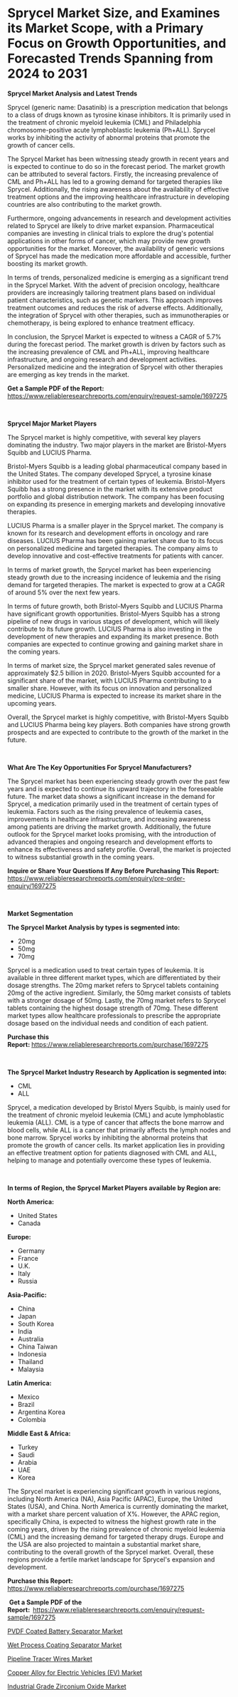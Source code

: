 <p><h1>Sprycel Market Size, and Examines its Market Scope, with a Primary Focus on Growth Opportunities, and Forecasted Trends Spanning from 2024 to 2031</h1></p><p><strong>Sprycel Market Analysis and Latest Trends</strong></p>
<p><p>Sprycel (generic name: Dasatinib) is a prescription medication that belongs to a class of drugs known as tyrosine kinase inhibitors. It is primarily used in the treatment of chronic myeloid leukemia (CML) and Philadelphia chromosome-positive acute lymphoblastic leukemia (Ph+ALL). Sprycel works by inhibiting the activity of abnormal proteins that promote the growth of cancer cells.</p><p>The Sprycel Market has been witnessing steady growth in recent years and is expected to continue to do so in the forecast period. The market growth can be attributed to several factors. Firstly, the increasing prevalence of CML and Ph+ALL has led to a growing demand for targeted therapies like Sprycel. Additionally, the rising awareness about the availability of effective treatment options and the improving healthcare infrastructure in developing countries are also contributing to the market growth.</p><p>Furthermore, ongoing advancements in research and development activities related to Sprycel are likely to drive market expansion. Pharmaceutical companies are investing in clinical trials to explore the drug's potential applications in other forms of cancer, which may provide new growth opportunities for the market. Moreover, the availability of generic versions of Sprycel has made the medication more affordable and accessible, further boosting its market growth.</p><p>In terms of trends, personalized medicine is emerging as a significant trend in the Sprycel Market. With the advent of precision oncology, healthcare providers are increasingly tailoring treatment plans based on individual patient characteristics, such as genetic markers. This approach improves treatment outcomes and reduces the risk of adverse effects. Additionally, the integration of Sprycel with other therapies, such as immunotherapies or chemotherapy, is being explored to enhance treatment efficacy.</p><p>In conclusion, the Sprycel Market is expected to witness a CAGR of 5.7% during the forecast period. The market growth is driven by factors such as the increasing prevalence of CML and Ph+ALL, improving healthcare infrastructure, and ongoing research and development activities. Personalized medicine and the integration of Sprycel with other therapies are emerging as key trends in the market.</p></p>
<p><strong>Get a Sample PDF of the Report:&nbsp;</strong> <a href="https://www.reliableresearchreports.com/enquiry/request-sample/1697275">https://www.reliableresearchreports.com/enquiry/request-sample/1697275</a></p>
<p>&nbsp;</p>
<p><strong>Sprycel Major Market Players</strong></p>
<p><p>The Sprycel market is highly competitive, with several key players dominating the industry. Two major players in the market are Bristol-Myers Squibb and LUCIUS Pharma. </p><p>Bristol-Myers Squibb is a leading global pharmaceutical company based in the United States. The company developed Sprycel, a tyrosine kinase inhibitor used for the treatment of certain types of leukemia. Bristol-Myers Squibb has a strong presence in the market with its extensive product portfolio and global distribution network. The company has been focusing on expanding its presence in emerging markets and developing innovative therapies. </p><p>LUCIUS Pharma is a smaller player in the Sprycel market. The company is known for its research and development efforts in oncology and rare diseases. LUCIUS Pharma has been gaining market share due to its focus on personalized medicine and targeted therapies. The company aims to develop innovative and cost-effective treatments for patients with cancer. </p><p>In terms of market growth, the Sprycel market has been experiencing steady growth due to the increasing incidence of leukemia and the rising demand for targeted therapies. The market is expected to grow at a CAGR of around 5% over the next few years. </p><p>In terms of future growth, both Bristol-Myers Squibb and LUCIUS Pharma have significant growth opportunities. Bristol-Myers Squibb has a strong pipeline of new drugs in various stages of development, which will likely contribute to its future growth. LUCIUS Pharma is also investing in the development of new therapies and expanding its market presence. Both companies are expected to continue growing and gaining market share in the coming years. </p><p>In terms of market size, the Sprycel market generated sales revenue of approximately $2.5 billion in 2020. Bristol-Myers Squibb accounted for a significant share of the market, with LUCIUS Pharma contributing to a smaller share. However, with its focus on innovation and personalized medicine, LUCIUS Pharma is expected to increase its market share in the upcoming years. </p><p>Overall, the Sprycel market is highly competitive, with Bristol-Myers Squibb and LUCIUS Pharma being key players. Both companies have strong growth prospects and are expected to contribute to the growth of the market in the future.</p></p>
<p>&nbsp;</p>
<p><strong>What Are The Key Opportunities For Sprycel Manufacturers?</strong></p>
<p><p>The Sprycel market has been experiencing steady growth over the past few years and is expected to continue its upward trajectory in the foreseeable future. The market data shows a significant increase in the demand for Sprycel, a medication primarily used in the treatment of certain types of leukemia. Factors such as the rising prevalence of leukemia cases, improvements in healthcare infrastructure, and increasing awareness among patients are driving the market growth. Additionally, the future outlook for the Sprycel market looks promising, with the introduction of advanced therapies and ongoing research and development efforts to enhance its effectiveness and safety profile. Overall, the market is projected to witness substantial growth in the coming years.</p></p>
<p><strong>Inquire or Share Your Questions If Any Before Purchasing This Report:</strong> <a href="https://www.reliableresearchreports.com/enquiry/pre-order-enquiry/1697275">https://www.reliableresearchreports.com/enquiry/pre-order-enquiry/1697275</a></p>
<p>&nbsp;</p>
<p><strong>Market Segmentation</strong></p>
<p><strong>The Sprycel Market Analysis by types is segmented into:</strong></p>
<p><ul><li>20mg</li><li>50mg</li><li>70mg</li></ul></p>
<p><p>Sprycel is a medication used to treat certain types of leukemia. It is available in three different market types, which are differentiated by their dosage strengths. The 20mg market refers to Sprycel tablets containing 20mg of the active ingredient. Similarly, the 50mg market consists of tablets with a stronger dosage of 50mg. Lastly, the 70mg market refers to Sprycel tablets containing the highest dosage strength of 70mg. These different market types allow healthcare professionals to prescribe the appropriate dosage based on the individual needs and condition of each patient.</p></p>
<p><strong>Purchase this Report:&nbsp;</strong><a href="https://www.reliableresearchreports.com/purchase/1697275">https://www.reliableresearchreports.com/purchase/1697275</a></p>
<p>&nbsp;</p>
<p><strong>The Sprycel Market Industry Research by Application is segmented into:</strong></p>
<p><ul><li>CML</li><li>ALL</li></ul></p>
<p><p>Sprycel, a medication developed by Bristol Myers Squibb, is mainly used for the treatment of chronic myeloid leukemia (CML) and acute lymphoblastic leukemia (ALL). CML is a type of cancer that affects the bone marrow and blood cells, while ALL is a cancer that primarily affects the lymph nodes and bone marrow. Sprycel works by inhibiting the abnormal proteins that promote the growth of cancer cells. Its market application lies in providing an effective treatment option for patients diagnosed with CML and ALL, helping to manage and potentially overcome these types of leukemia.</p></p>
<p>&nbsp;</p>
<p><strong>In terms of Region, the Sprycel Market Players available by Region are:</strong></p>
<p>
    <p> <strong> North America: </strong>
        <ul>
            <li>United States</li>
            <li>Canada</li>
        </ul>
        </p> 
    <p> <strong> Europe: </strong>
        <ul>
            <li>Germany</li>
            <li>France</li>
            <li>U.K.</li>
            <li>Italy</li>
            <li>Russia</li>
        </ul>
        </p> 
    <p> <strong> Asia-Pacific: </strong>
        <ul>
            <li>China</li>
            <li>Japan</li>
            <li>South Korea</li>
            <li>India</li>
            <li>Australia</li>
            <li>China Taiwan</li>
            <li>Indonesia</li>
            <li>Thailand</li>
            <li>Malaysia</li>
        </ul>
        </p> 
    <p> <strong> Latin America: </strong>
        <ul>
            <li>Mexico</li>
            <li>Brazil</li>
            <li>Argentina Korea</li>
            <li>Colombia</li>
        </ul>
        </p> 
    <p> <strong> Middle East & Africa: </strong>
        <ul>
            <li>Turkey</li>
            <li>Saudi</li>
            <li>Arabia</li>
            <li>UAE</li>
            <li>Korea</li>
        </ul>
    </p>
    </p>
<p><p>The Sprycel market is experiencing significant growth in various regions, including North America (NA), Asia Pacific (APAC), Europe, the United States (USA), and China. North America is currently dominating the market, with a market share percent valuation of X%. However, the APAC region, specifically China, is expected to witness the highest growth rate in the coming years, driven by the rising prevalence of chronic myeloid leukemia (CML) and the increasing demand for targeted therapy drugs. Europe and the USA are also projected to maintain a substantial market share, contributing to the overall growth of the Sprycel market.  Overall, these regions provide a fertile market landscape for Sprycel's expansion and development.</p></p>
<p><strong>Purchase this Report: </strong><a href="https://www.reliableresearchreports.com/purchase/1697275">https://www.reliableresearchreports.com/purchase/1697275</a></p>
<p>&nbsp;<strong>Get a Sample PDF of the Report:&nbsp;&nbsp;</strong><a href="https://www.reliableresearchreports.com/enquiry/request-sample/1697275">https://www.reliableresearchreports.com/enquiry/request-sample/1697275</a></p>
<p><strong></strong></p>
<p><p><a href="https://medium.com/@larrytran2023/pvdf-coated-battery-separator-market-insight-market-trends-growth-forecasted-from-2024-to-2031-5fe854eaf511">PVDF Coated Battery Separator Market</a></p><p><a href="https://medium.com/@larrytran2023/wet-process-coating-separator-nbsp-market-focuses-on-market-share-size-and-projected-forecast-till-da67122ac0b4">Wet Process Coating Separator Market</a></p><p><a href="https://medium.com/@larrytran2023/pipeline-tracer-wires-market-research-report-its-history-and-forecast-2024-to-2031-2d063a86a135">Pipeline Tracer Wires Market</a></p><p><a href="https://medium.com/@larrytran2023/copper-alloy-for-electric-vehicles-ev-market-research-report-its-history-and-forecast-2024-to-aede8d7c1892">Copper Alloy for Electric Vehicles (EV) Market</a></p><p><a href="https://medium.com/@larrytran2023/industrial-grade-zirconium-oxide-market-insights-into-market-cagr-market-trends-and-growth-2e2f18bddae3">Industrial Grade Zirconium Oxide Market</a></p></p>